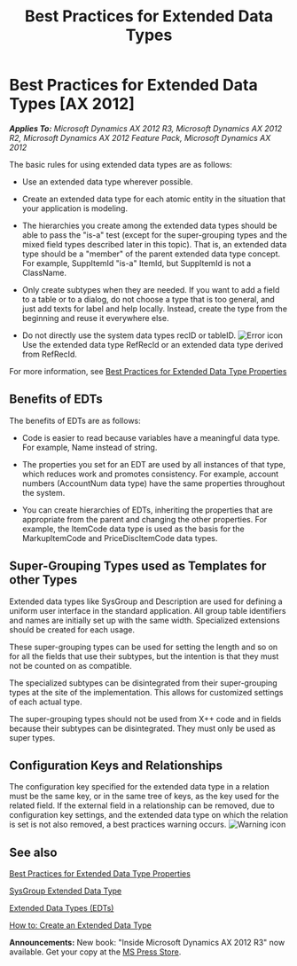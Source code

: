 ﻿---
title: Best Practices for Extended Data Types
TOCTitle: Extended Data Types
ms:assetid: 34c58dad-942e-4c83-b374-4e0ec92d4ac2
ms:mtpsurl: https://msdn.microsoft.com/en-us/library/Aa603996(v=AX.60)
ms:contentKeyID: 35242002
ms.date: 05/18/2015
mtps_version: v=AX.60
---

# Best Practices for Extended Data Types [AX 2012]


_**Applies To:** Microsoft Dynamics AX 2012 R3, Microsoft Dynamics AX 2012 R2, Microsoft Dynamics AX 2012 Feature Pack, Microsoft Dynamics AX 2012_

The basic rules for using extended data types are as follows:

  - Use an extended data type wherever possible.

  - Create an extended data type for each atomic entity in the situation that your application is modeling.

  - The hierarchies you create among the extended data types should be able to pass the "is-a" test (except for the super-grouping types and the mixed field types described later in this topic). That is, an extended data type should be a "member" of the parent extended data type concept. For example, SuppItemId "is-a" ItemId, but SuppItemId is not a ClassName.

  - Only create subtypes when they are needed. If you want to add a field to a table or to a dialog, do not choose a type that is too general, and just add texts for label and help locally. Instead, create the type from the beginning and reuse it everywhere else.

  - Do not directly use the system data types recID or tableID. ![Error icon](images/Aa872655.ErrorIcon(AX.60).gif "Error icon") Use the extended data type RefRecId or an extended data type derived from RefRecId.

For more information, see [Best Practices for Extended Data Type Properties](best-practices-for-extended-data-type-properties.md)

## Benefits of EDTs

The benefits of EDTs are as follows:

  - Code is easier to read because variables have a meaningful data type. For example, Name instead of string.

  - The properties you set for an EDT are used by all instances of that type, which reduces work and promotes consistency. For example, account numbers (AccountNum data type) have the same properties throughout the system.

  - You can create hierarchies of EDTs, inheriting the properties that are appropriate from the parent and changing the other properties. For example, the ItemCode data type is used as the basis for the MarkupItemCode and PriceDiscItemCode data types.

## Super-Grouping Types used as Templates for other Types

Extended data types like SysGroup and Description are used for defining a uniform user interface in the standard application. All group table identifiers and names are initially set up with the same width. Specialized extensions should be created for each usage.

These super-grouping types can be used for setting the length and so on for all the fields that use their subtypes, but the intention is that they must not be counted on as compatible.

The specialized subtypes can be disintegrated from their super-grouping types at the site of the implementation. This allows for customized settings of each actual type.

The super-grouping types should not be used from X++ code and in fields because their subtypes can be disintegrated. They must only be used as super types.

## Configuration Keys and Relationships

The configuration key specified for the extended data type in a relation must be the same key, or in the same tree of keys, as the key used for the related field. If the external field in a relationship can be removed, due to configuration key settings, and the extended data type on which the relation is set is not also removed, a best practices warning occurs. ![Warning icon](images/Aa658028.WarningIcon(en-us,AX.60).gif "Warning icon")

## See also

[Best Practices for Extended Data Type Properties](best-practices-for-extended-data-type-properties.md)

[SysGroup Extended Data Type](https://msdn.microsoft.com/en-us/library/gg902216\(v=ax.60\))

[Extended Data Types (EDTs)](extended-data-types-edts.md)

[How to: Create an Extended Data Type](how-to-create-an-extended-data-type.md)

  
**Announcements:** New book: "Inside Microsoft Dynamics AX 2012 R3" now available. Get your copy at the [MS Press Store](https://www.microsoftpressstore.com/store/inside-microsoft-dynamics-ax-2012-r3-9780735685109).

